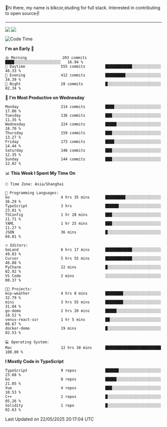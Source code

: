 👋hi there, my name is blkcor,studing for full stack.
Interested in contributing to open source✌️

<hr/>

![](https://github-readme-stats.vercel.app/api?username=blkcor)
<a href="https://github.com/blkcor/github-readme-stats">
    <img align="left" src="https://github-readme-stats.vercel.app/api/top-langs/?username=blkcor&hide=jupyter%20notebook,shaderlab,tex,c%23&langs_count=9" />
</a>


<!--START_SECTION:waka-->
![Code Time](http://img.shields.io/badge/Code%20Time-2%2C042%20hrs%2026%20mins-blue)

**I'm an Early 🐤** 

```text
🌞 Morning                203 commits         ████░░░░░░░░░░░░░░░░░░░░░   16.94 % 
🌆 Daytime                555 commits         ████████████░░░░░░░░░░░░░   46.33 % 
🌃 Evening                412 commits         █████████░░░░░░░░░░░░░░░░   34.39 % 
🌙 Night                  28 commits          █░░░░░░░░░░░░░░░░░░░░░░░░   02.34 % 
```
📅 **I'm Most Productive on Wednesday** 

```text
Monday                   214 commits         ████░░░░░░░░░░░░░░░░░░░░░   17.86 % 
Tuesday                  136 commits         ███░░░░░░░░░░░░░░░░░░░░░░   11.35 % 
Wednesday                224 commits         █████░░░░░░░░░░░░░░░░░░░░   18.70 % 
Thursday                 159 commits         ███░░░░░░░░░░░░░░░░░░░░░░   13.27 % 
Friday                   173 commits         ████░░░░░░░░░░░░░░░░░░░░░   14.44 % 
Saturday                 148 commits         ███░░░░░░░░░░░░░░░░░░░░░░   12.35 % 
Sunday                   144 commits         ███░░░░░░░░░░░░░░░░░░░░░░   12.02 % 
```


📊 **This Week I Spent My Time On** 

```text
🕑︎ Time Zone: Asia/Shanghai

💬 Programming Languages: 
Go                       4 hrs 35 mins       █████████░░░░░░░░░░░░░░░░   36.29 % 
TypeScript               3 hrs               ██████░░░░░░░░░░░░░░░░░░░   23.81 % 
TSConfig                 1 hr 28 mins        ███░░░░░░░░░░░░░░░░░░░░░░   11.71 % 
YAML                     1 hr 25 mins        ███░░░░░░░░░░░░░░░░░░░░░░   11.27 % 
JSON                     36 mins             █░░░░░░░░░░░░░░░░░░░░░░░░   04.81 % 

🔥 Editors: 
GoLand                   6 hrs 17 mins       ████████████░░░░░░░░░░░░░   49.83 % 
Cursor                   5 hrs 55 mins       ████████████░░░░░░░░░░░░░   46.88 % 
PyCharm                  22 mins             █░░░░░░░░░░░░░░░░░░░░░░░░   02.92 % 
VS Code                  2 mins              ░░░░░░░░░░░░░░░░░░░░░░░░░   00.37 % 

🐱‍💻 Projects: 
mcp-weather              4 hrs 8 mins        ████████░░░░░░░░░░░░░░░░░   32.79 % 
mini                     3 hrs 55 mins       ████████░░░░░░░░░░░░░░░░░   31.04 % 
go-demo                  2 hrs 20 mins       █████░░░░░░░░░░░░░░░░░░░░   18.52 % 
venus-react-ssr          1 hr 5 mins         ██░░░░░░░░░░░░░░░░░░░░░░░   08.67 % 
docker-demo              19 mins             █░░░░░░░░░░░░░░░░░░░░░░░░   02.53 % 

💻 Operating System: 
Mac                      12 hrs 38 mins      █████████████████████████   100.00 % 
```

**I Mostly Code in TypeScript** 

```text
TypeScript               9 repos             ██████░░░░░░░░░░░░░░░░░░░   23.68 % 
Go                       8 repos             █████░░░░░░░░░░░░░░░░░░░░   21.05 % 
Vue                      4 repos             ███░░░░░░░░░░░░░░░░░░░░░░   10.53 % 
C++                      2 repos             █░░░░░░░░░░░░░░░░░░░░░░░░   05.26 % 
Solidity                 1 repo              █░░░░░░░░░░░░░░░░░░░░░░░░   02.63 % 
```




 Last Updated on 22/05/2025 20:17:04 UTC
<!--END_SECTION:waka-->


